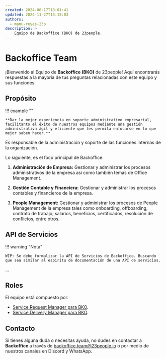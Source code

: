 ```yaml
---
created: 2024-06-17T18:01:41
updated: 2024-11-27T13:15:03
authors:
  - manu-reyes-23p
description: >
    Equipo de Backoffice (BKO) de 23people.
---
```


# Backoffice Team

¡Bienvenido al Equipo de **Backoffice (BKO)** de 23people! Aquí encontrarás respuestas a la mayoría de tus preguntas relacionadas con este equipo y sus funciones.

## Propósito

!!! example ""

    **Dar la mejor experiencia en soporte administrativo empresarial, facilitanto el éxito de nuestros equipos mediante una gestión administrativa ágil y eficiente que les permita enfocarse en lo que mejor saben hacer.**

Es responsable de la administración y soporte de las funciones internas de la organización.

Lo siguiente, es el foco principal de Backoffice:

1. **Administración de Empresa:** Gestionar y administrar los procesos administrativos de la empresa asi como también temas de Office Management.

2. **Gestión Contable y Financiera:** Gestionar y administrar los procesos contables y financieros de la empresa.

3. **People Management:** Gestionar y administrar los procesos de People Management de la empresa tales como onboarding, offboarding, contrato de trabajo, salarios, beneficios, certificados, resolución de conflictos, entre otros.

## API de Servicios

!!! warning "Nota"

    WIP: Se debe formalizar la API de Servicios de Backoffice. Buscando que sea similar al espiritu de documentación de una API de servicios.

...

## Roles

El equipo está compuesto por:

- [Service Request Manager para BKO](team-roles/service-request-manager-bko.md).
- [Service Delivery Manager para BKO](team-roles/service-delivery-manager-bko.md).

## Contacto

Si tienes alguna duda o necesitas ayuda, no dudes en contactar a **Backoffice** a través de [backoffice.team@23people.io](mailto:backoffice.team@23people.io) o por medio de nuestros canales en Discord y WhatsApp.
